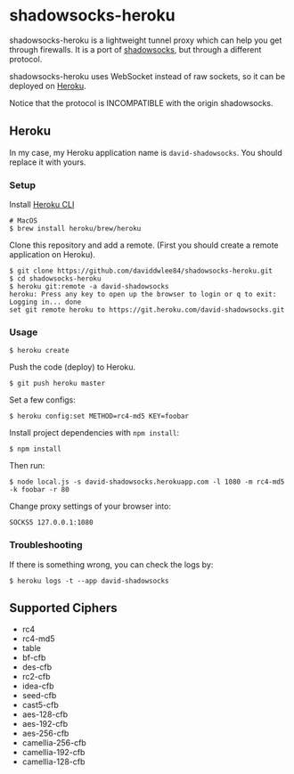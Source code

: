 shadowsocks-heroku
==================

shadowsocks-heroku is a lightweight tunnel proxy which can help you get through firewalls. It is a port of [shadowsocks](https://github.com/clowwindy/shadowsocks), but through a different protocol.

shadowsocks-heroku uses WebSocket instead of raw sockets, so it can be deployed on [Heroku](https://www.heroku.com/).

Notice that the protocol is INCOMPATIBLE with the origin shadowsocks.

Heroku
------

In my case, my Heroku application name is `david-shadowsocks`. You should replace it with yours.

### Setup

Install [Heroku CLI](https://devcenter.heroku.com/articles/heroku-cli)

```
# MacOS
$ brew install heroku/brew/heroku
```

Clone this repository and add a remote. (First you should create a remote application on Heroku).

```
$ git clone https://github.com/daviddwlee84/shadowsocks-heroku.git
$ cd shadowsocks-heroku
$ heroku git:remote -a david-shadowsocks
heroku: Press any key to open up the browser to login or q to exit:
Logging in... done
set git remote heroku to https://git.heroku.com/david-shadowsocks.git
```

### Usage

```
$ heroku create
```

Push the code (deploy) to Heroku.

```
$ git push heroku master
```

Set a few configs:

```
$ heroku config:set METHOD=rc4-md5 KEY=foobar
```

Install project dependencies with `npm install`:

```
$ npm install
```

Then run:

```
$ node local.js -s david-shadowsocks.herokuapp.com -l 1080 -m rc4-md5 -k foobar -r 80
```

Change proxy settings of your browser into:

```
SOCKS5 127.0.0.1:1080
```

### Troubleshooting

If there is something wrong, you can check the logs by:

```
$ heroku logs -t --app david-shadowsocks
```

Supported Ciphers
-----------------

- rc4
- rc4-md5
- table
- bf-cfb
- des-cfb
- rc2-cfb
- idea-cfb
- seed-cfb
- cast5-cfb
- aes-128-cfb
- aes-192-cfb
- aes-256-cfb
- camellia-256-cfb
- camellia-192-cfb
- camellia-128-cfb
